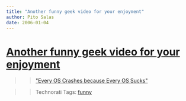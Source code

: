 ```yaml
---
title: "Another funny geek video for your enjoyment"
author: Pito Salas
date: 2006-01-04
---
```

# [Another funny geek video for your enjoyment](None)



>>

>> ["Every OS Crashes because Every OS
Sucks"](<http://www.deadtroll.com/index2.html?/video/ossuckscable.html~content>)

>>

>> Technorati Tags: [funny](<http://www.technorati.com/tag/funny>)


